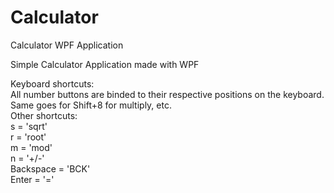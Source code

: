 # Calculator
Calculator WPF Application
  
Simple Calculator Application made with WPF  
  
Keyboard shortcuts:  
All number buttons are binded to their respective positions on the keyboard. Same goes for Shift+8 for multiply, etc.  
Other shortcuts:  
s = 'sqrt'  
r = 'root'  
m = 'mod'  
n = '+/-'  
Backspace = 'BCK'  
Enter = '='  
